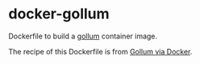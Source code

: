 docker-gollum
============================================

Dockerfile to build a [gollum](https://github.com/gollum/gollum) container image.

The recipe of this Dockerfile is from [Gollum via Docker](https://github.com/gollum/gollum/wiki/Gollum-via-Docker#creating-the-dockerfile).

